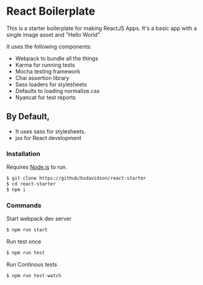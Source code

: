 # React Boilerplate

This is a starter boilerplate for making ReactJS Apps. It's a basic app with a single image asset and "Hello World".

It uses the following components:

  - Webpack to bundle all the things
  - Karma for running tests
  - Mocha testing framework
  - Chai assertion library
  - Sass loaders for stylesheets
  - Defaults to loading normalize.css
  - Nyancat for test reports

## By Default,
  - It uses sass for stylesheets.
  - jsx for React development



### Installation

Requires [Node.js](https://nodejs.org/) to run.


```sh
$ git clone https://github/bsdavidson/react-starter
$ cd react-starter
$ npm i
```

### Commands

Start webpack dev server
```sh
$ npm run start
```
Run test once
```sh
$ npm run test
```
Run Continous tests
```sh
$ npm run test-watch
```
